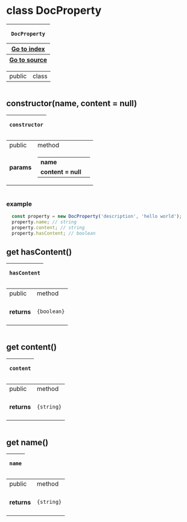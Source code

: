 
# class DocProperty 


<table>
    <thead>
        <tr>
            <th colSpan="4">
                <pre><code>DocProperty</code></pre>
            </th>
        </tr>
        <tr v-if="properties['kind'] === 'class'">
            <th>
                <a href="../Index.md">Go to index</a>
            </th>
        </tr>
        <tr v-if="properties['kind'] === 'class'">
            <th>
                <a href="">Go to source</a>
            </th>
        </tr>
    </thead>
</table>

<table>
    <tbody>
        <tr>
            <td> public</td>
            <td>
                class
            </td>
        </tr>
    </tbody>
</table>

<table>
    <tbody>
    </tbody>
    <tfoot>
    </tfoot>
</table>


## constructor(name, content = null)



<table>
    <thead>
        <tr>
            <th colSpan="4">
                <pre><code>constructor</code></pre>
            </th>
        </tr>
    </thead>
</table>

<table>
    <tbody>
        <tr>
            <td> public</td>
            <td>
                method
            </td>
        </tr>
        <trs v-if="properties['params'].length > 0">
            <td>
                <h4>params</h4>
            </td>
            <td>
                <table>
                    <tr>                        <td><b>name</b></td>
                        <td><code></code></td>
</tr><tr>                        <td><b> content = null</b></td>
                        <td><code></code></td>
</tr>                </table>
            </td>
        </trs>
    </tbody>
</table>

<table>
    <tbody>
    </tbody>
    <tfoot>
    </tfoot>
</table>

<h3 v-if="!!properties['example']">example</h3>

```js
  const property = new DocProperty('description', 'hello world');
  property.name; // string
  property.content; // string
  property.hasContent; // boolean
  ```


## get hasContent()



<table>
    <thead>
        <tr>
            <th colSpan="4">
                <pre><code>hasContent</code></pre>
            </th>
        </tr>
    </thead>
</table>

<table>
    <tbody>
        <tr>
            <td> public</td>
            <td>
                method
            </td>
        </tr>
        <tr v-if="!!properties['return']">
            <td>
                <h4>returns</h4>
            </td>
            <td>
                <pre><code>{boolean}</code></pre>
            </td>
        </tr>
    </tbody>
</table>

<table>
    <tbody>
    </tbody>
    <tfoot>
    </tfoot>
</table>


## get content()



<table>
    <thead>
        <tr>
            <th colSpan="4">
                <pre><code>content</code></pre>
            </th>
        </tr>
    </thead>
</table>

<table>
    <tbody>
        <tr>
            <td> public</td>
            <td>
                method
            </td>
        </tr>
        <tr v-if="!!properties['return']">
            <td>
                <h4>returns</h4>
            </td>
            <td>
                <pre><code>{string}</code></pre>
            </td>
        </tr>
    </tbody>
</table>

<table>
    <tbody>
    </tbody>
    <tfoot>
    </tfoot>
</table>


## get name()



<table>
    <thead>
        <tr>
            <th colSpan="4">
                <pre><code>name</code></pre>
            </th>
        </tr>
    </thead>
</table>

<table>
    <tbody>
        <tr>
            <td> public</td>
            <td>
                method
            </td>
        </tr>
        <tr v-if="!!properties['return']">
            <td>
                <h4>returns</h4>
            </td>
            <td>
                <pre><code>{string}</code></pre>
            </td>
        </tr>
    </tbody>
</table>

<table>
    <tbody>
    </tbody>
    <tfoot>
    </tfoot>
</table>

